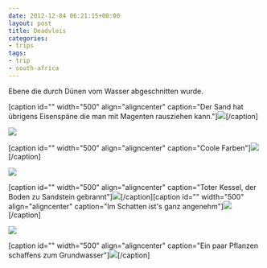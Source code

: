 ```yaml
---
date: 2012-12-04 06:21:15+00:00
layout: post
title: Deadvleis
categories:
- trips
tags:
- trip
- south-africa
---
```


Ebene die durch Dünen vom Wasser abgeschnitten wurde. 



[caption id="" width="500" align="aligncenter" caption="Der Sand hat übrigens Eisenspäne die man mit Magenten rausziehen kann."][![](http://clemi.ag3r.at/wp-content/uploads/2012/12/wpid-Photo-04.12.2012-0716.jpg)](http://clemi.ag3r.at/wp-content/uploads/2012/12/wpid-Photo-04.12.2012-0716.jpg)[/caption]
<!-- more -->



[![](http://clemi.ag3r.at/wp-content/uploads/2012/12/wpid-Photo-04.12.2012-0730.jpg)](http://clemi.ag3r.at/wp-content/uploads/2012/12/wpid-Photo-04.12.2012-0730.jpg)



[caption id="" width="500" align="aligncenter" caption="Coole Farben"][![](http://clemi.ag3r.at/wp-content/uploads/2012/12/wpid-Photo-04.12.2012-0733.jpg)](http://clemi.ag3r.at/wp-content/uploads/2012/12/wpid-Photo-04.12.2012-0733.jpg)[/caption]



[![](http://clemi.ag3r.at/wp-content/uploads/2012/12/wpid-Photo-04.12.2012-0739.jpg)](http://clemi.ag3r.at/wp-content/uploads/2012/12/wpid-Photo-04.12.2012-0739.jpg)



[caption id="" width="500" align="aligncenter" caption="Toter Kessel, der Boden zu Sandstein gebrannt"][![](http://clemi.ag3r.at/wp-content/uploads/2012/12/wpid-Photo-04.12.2012-0750.jpg)](http://http://clemi.ag3r.at/wp-content/uploads/2012/12/wpid-Photo-04.12.2012-0750.jpg)[/caption][caption id="" width="500" align="aligncenter" caption="Im Schatten ist's ganz angenehm"][![](http://clemi.ag3r.at/wp-content/uploads/2012/12/wpid-Photo-04.12.2012-0756.jpg)](http://clemi.ag3r.at/wp-content/uploads/2012/12/wpid-Photo-04.12.2012-0756.jpg)[/caption]



[![](http://clemi.ag3r.at/wp-content/uploads/2012/12/wpid-Photo-04.12.2012-08032.jpg)](http://clemi.ag3r.at/wp-content/uploads/2012/12/wpid-Photo-04.12.2012-08032.jpg)



[caption id="" width="500" align="aligncenter" caption="Ein paar Pflanzen schaffens zum Grundwasser"][![](http://clemi.ag3r.at/wp-content/uploads/2012/12/wpid-Photo-04.12.2012-08111.jpg)](http://clemi.ag3r.at/wp-content/uploads/2012/12/wpid-Photo-04.12.2012-08111.jpg)[/caption]
